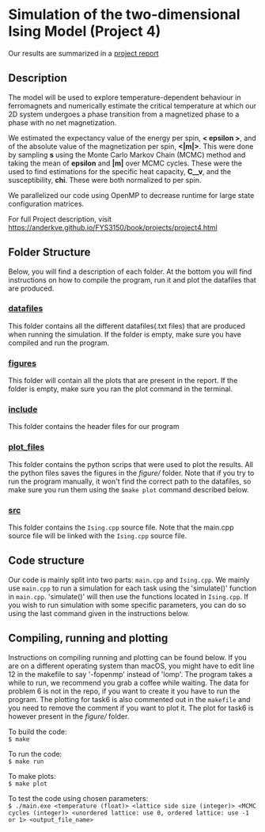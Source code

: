 # Simulation of the two-dimensional Ising Model (Project 4)

Our results are summarized in a [project report](report_project4.pdf)

## Description
The model will be used to explore temperature-dependent behaviour in ferromagnets and numerically estimate the critical temperature at which our 2D system undergoes a phase transition from a magnetized phase to a phase with no net magnetization.

We estimated the expectancy value of the energy per spin, **< epsilon >**, and of the absolute value of the magnetization per spin, **<|m|>**. This were done by sampling **s** using the Monte Carlo Markov Chain (MCMC) method and taking the mean of **epsilon** and **|m|** over MCMC cycles.
These were the used to find estimations for the specific heat capacity, **C__v**, and the susceptibility, **chi**. These were both normalized to per spin.

We parallelized our code using OpenMP to decrease runtime for large state configuration matrices.  


For full Project description, visit https://anderkve.github.io/FYS3150/book/projects/project4.html

## Folder Structure
Below, you will find a description of each folder. At the bottom you will find instructions on how to compile the program, run it and plot the datafiles that are produced.

### [datafiles](datafiles/)
  This folder contains all the different datafiles(.txt files) that are produced when running the simulation. If the folder is empty, make sure you have compiled and run the program.

### [figures](figures/)
  This folder will contain all the plots that are present in the report. If the folder is empty, make sure you ran the plot command in the terminal.

### [include](include/)
  This folder contains the header files for our program

### [plot_files](plot_files/)
  This folder contains the python scrips that were used to plot the results. All the python files saves the figures in the *figure/* folder. Note that if you try to run the program manually, it won't find the correct path to the datafiles, so make sure you run them using the `$make plot` command described below.

### [src](src/)
  This folder contains the `Ising.cpp` source file. Note that the main.cpp source file will be linked with the `Ising.cpp` source file.

## Code structure
  Our code is mainly split into two parts: `main.cpp` and `Ising.cpp`. We mainly use `main.cpp` to run a simulation for each task using the 'simulate()' function in `main.cpp`. 'simulate()' will then use the functions located in `Ising.cpp`. If you wish to run simulation with some specific parameters, you can do so using the last command given in the instructions below.

## Compiling, running and plotting

  Instructions on compiling running and plotting can be found below. If you are on a different operating system than macOS, you might have to edit line 12 in the makefile to say '-fopenmp' instead of 'lomp'. The program takes a while to run, we recommend you grab a coffee while waiting. The data for problem 6 is not in the repo, if you want to create it you have to run the program. The plotting for task6 is also commented out in the `makefile` and you need to remove the comment if you want to plot it. The plot for task6 is however present in the *figure/* folder.

To build the code:  
`$ make`

To run the code:  
`$ make run`

To make plots:  
`$ make plot`

To test the code using chosen parameters:  
`$ ./main.exe <temperature (float)> <lattice side size (integer)> <MCMC cycles (integer)> <unordered lattice: use 0, ordered lattice: use -1 or 1> <output_file_name>`
